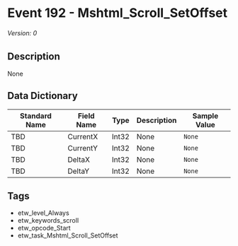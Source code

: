 # Event 192 - Mshtml_Scroll_SetOffset
###### Version: 0

## Description
None

## Data Dictionary
|Standard Name|Field Name|Type|Description|Sample Value|
|---|---|---|---|---|
|TBD|CurrentX|Int32|None|`None`|
|TBD|CurrentY|Int32|None|`None`|
|TBD|DeltaX|Int32|None|`None`|
|TBD|DeltaY|Int32|None|`None`|

## Tags
* etw_level_Always
* etw_keywords_scroll
* etw_opcode_Start
* etw_task_Mshtml_Scroll_SetOffset